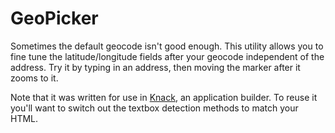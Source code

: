 # GeoPicker
Sometimes the default geocode isn't good enough. This utility allows you to fine tune the latitude/longitude fields after your geocode independent of the address. Try it by typing in an address, then moving the marker after it zooms to it.

Note that it was written for use in [Knack](http://knackhq.com), an application builder. To reuse it you'll want to switch out the textbox detection methods to match your HTML.